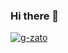 ### Hi there 👋
[![g-zato](https://github-readme-stats.vercel.app/api/top-langs/?username=g-zato&hide=jupyter&layout=compact&theme=default)](https://github.com/anuraghazra/github-readme-stats)
